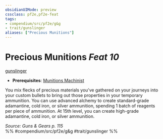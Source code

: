 ```yaml
---
obsidianUIMode: preview
cssclass: pf2e,pf2e-feat
tags:
- compendium/src/pf2e/g&g
- trait/gunslinger
aliases: ["Precious Munitions"]
---
```

# Precious Munitions  *Feat 10*  
[gunslinger](../../rules/traits/gunslinger-g-g.md)  

- **Prerequisites**: [Munitions Machinist](munitions-machinist-g-g.md)

You mix flecks of precious materials you've gathered on your journeys into your custom bullets to bring out those properties in your temporary ammunition. You can use advanced alchemy to create standard-grade adamantine, cold iron, or silver ammunition, spending 1 batch of reagents per piece of ammunition. At 15th level, you can create high-grade adamantine, cold iron, or silver ammunition.

*Source: Guns & Gears p. 115*  
%% #compendium/src/pf2e/g&g #trait/gunslinger %%